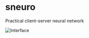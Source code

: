 # sneuro
Practical client-server neural network 

![Interface](https://i.ibb.co/5BY0S56/photo-2020-06-05-14-18-59.jpg)
